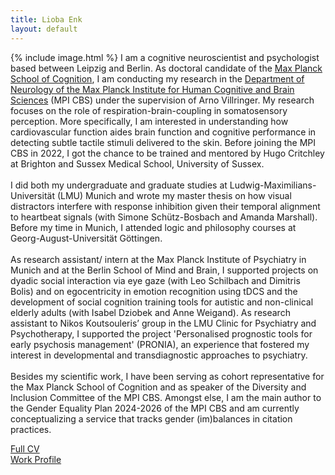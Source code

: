 ```yaml
---
title: Lioba Enk
layout: default
---
```


{% include image.html %} I am a cognitive neuroscientist and psychologist based between Leipzig and Berlin. As doctoral candidate of the [Max Planck School of Cognition](https://cognition.maxplanckschools.org/en/doctoral-candidates/lioba-enk), I am conducting my research in the [Department of Neurology of the Max Planck Institute for Human Cognitive and Brain Sciences](https://www.cbs.mpg.de/person/enk/1770355) (MPI CBS) under the supervision of Arno Villringer. My research focuses on the role of respiration-brain-coupling in somatosensory perception. More specifically, I am interested in understanding how cardiovascular function aides brain function and cognitive performance in detecting subtle tactile stimuli delivered to the skin. Before joining the MPI CBS in 2022, I got the chance to be trained and mentored by Hugo Critchley at Brighton and Sussex Medical School, University of Sussex.<br><br>
I did both my undergraduate and graduate studies at Ludwig-Maximilians-Universität (LMU) Munich and wrote my master thesis on how visual distractors interfere with response inhibition given their temporal alignment to heartbeat signals (with Simone Schütz-Bosbach and Amanda Marshall). Before my time in Munich, I attended logic and philosophy courses at Georg-August-Universität Göttingen.<br><br>
As research assistant/ intern at the Max Planck Institute of Psychiatry in Munich and at the Berlin School of Mind and Brain, I supported projects on dyadic social interaction via eye gaze (with Leo Schilbach and Dimitris Bolis) and on egocentricity in emotion recognition using tDCS and the development of social cognition training tools for autistic and non-clinical elderly adults (with Isabel Dziobek and Anne Weigand). As research assistant to Nikos Koutsouleris’ group in the LMU Clinic for Psychiatry and Psychotherapy, I supported the project 'Personalised prognostic tools for early psychosis management' (PRONIA), an experience that fostered my interest in developmental and transdiagnostic approaches to psychiatry.<br><br>
Besides my scientific work, I have been serving as cohort representative for the Max Planck School of Cognition and as speaker of the Diversity and Inclusion Committee of the MPI CBS. Amongst else, I am the main author to the Gender Equality Plan 2024-2026 of the MPI CBS and am currently conceptualizing a service that tracks gender (im)balances in citation practices.


<a href="/assets/pdfs/Enk_CV.pdf" target="_blank">Full CV</a><br>
<a href="https://www.cbs.mpg.de/person/enk/1770355" target="_blank">Work Profile</a>



